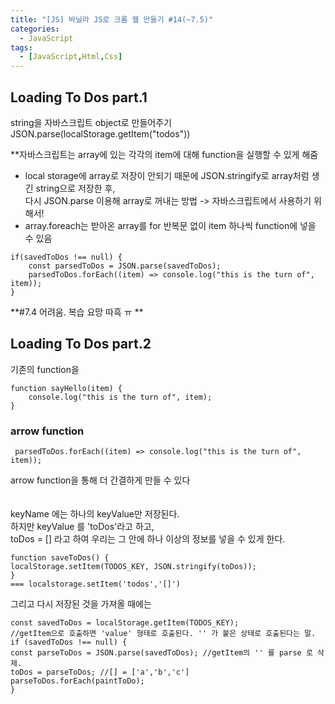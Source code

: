 ```yaml
---
title: "[JS] 바닐라 JS로 크롬 웹 만들기 #14(~7.5)"
categories:
  - JavaScript
tags: 
  - [JavaScript,Html,Css]
---
```


## Loading To Dos part.1
string을 자바스크립트 object로 만들어주기
JSON.parse(localStorage.getItem("todos"))

**자바스크립트는 array에 있는 각각의 item에 대해 function을 실행할 수 있게 해줌

-  local storage에 array로 저장이 안되기 때문에 JSON.stringify로 array처럼 생긴 string으로 저장한 후, <br>
   다시 JSON.parse 이용해 array로 꺼내는 방법 -> 자바스크립트에서 사용하기 위해서! <br>
- array.foreach는 받아온 array를 for 반복문 없이 item 하나씩 function에 넣을 수 있음 <br>


```
if(savedToDos !== null) {
    const parsedToDos = JSON.parse(savedToDos);
    parsedToDos.forEach((item) => console.log("this is the turn of", item));
}
```

**#7.4 어려움. 복습 요망 따흑 ㅠ **<br>


## Loading To Dos part.2

기존의 function을 <br>
```
function sayHello(item) {
    console.log("this is the turn of", item);
}
```

### arrow function 
```
 parsedToDos.forEach((item) => console.log("this is the turn of", item));
```

arrow function을 통해 더 간결하게 만들 수 있다 <br>
<br><br>
keyName 에는 하나의 keyValue만 저장된다. <br>
하지만 keyValue 를 'toDos'라고 하고,  <br>
toDos = [] 라고 하여 우리는 그 안에 하나 이상의 정보를 넣을 수 있게 한다. <br>

```
function saveToDos() {
localStorage.setItem(TODOS_KEY, JSON.stringify(toDos));
}
=== localstorage.setItem('todos','[]')
```
그리고 다시 저장된 것을 가져올 때에는 <br>
```
const savedToDos = localStorage.getItem(TODOS_KEY);
//getItem으로 호출하면 'value' 형태로 호출된다. '' 가 붙은 상태로 호출된다는 말.
if (savedToDos !== null) {
const parseToDos = JSON.parse(savedToDos); //getItem의 '' 를 parse 로 삭제.
toDos = parseToDos; //[] = ['a','b','c']
parseToDos.forEach(paintToDo);
}
```











